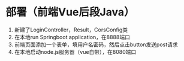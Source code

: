 # 部署（前端Vue后段Java）
1. 新建了LoginController，Result，CorsConfig类
2. 在本地run Springboot application，在8888端口
3. 前端页面添加一个表单，填用户名密码，然后点击button发送post请求
4. 在本地启动node.js服务器（vue自带），在8080端口
